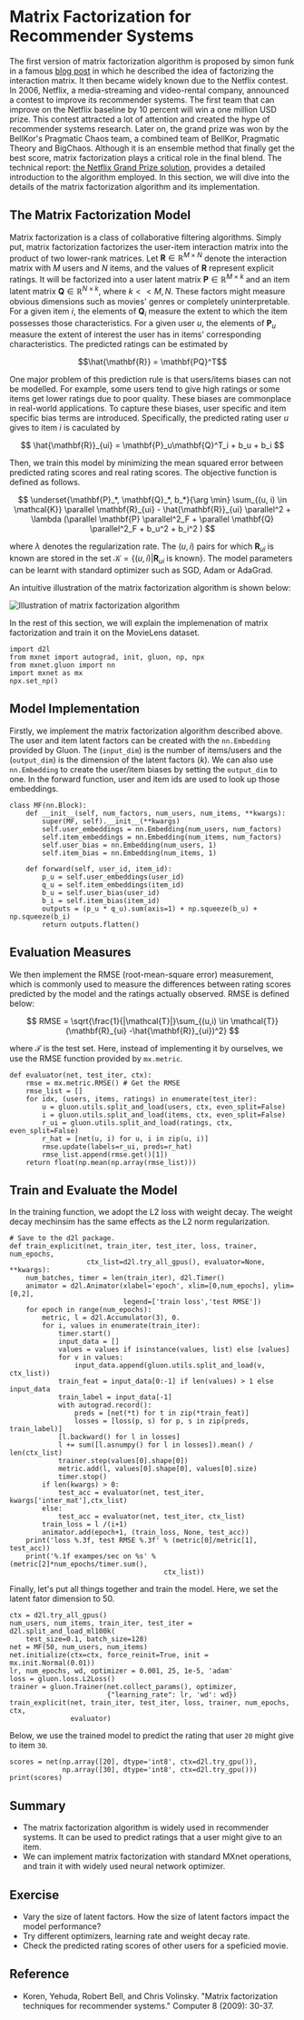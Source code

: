 # Matrix Factorization for Recommender Systems

The first version of matrix factorization algorithm is proposed by simon funk in a famous [blog
post](https://sifter.org/~simon/journal/20061211.html) in which he described the idea of factorizing the interaction matrix. It then became widely known due to the Netflix contest. In 2006, Netflix, a media-streaming and video-rental company, announced a contest to improve its recommender systems.  The first team that can improve on the Netflix baseline by 10 percent will win a one million USD prize.  This contest attracted
a lot of attention and created the hype of recommender systems research. Later on, the grand prize was won by the BellKor's Pragmatic Chaos team, a combined team of BellKor, Pragmatic Theory and BigChaos. Although it is an ensemble method that finally get the best score, matrix factorization plays a critical role in the final blend. The technical report: [the Netflix Grand Prize solution](https://www.netflixprize.com/assets/GrandPrize2009_BPC_BigChaos.pdf), provides a detailed introduction to the algorithm employed. In this section, we will dive into the details of the matrix factorization algorithm and its implementation.

  

## The Matrix Factorization Model

Matrix factorization is a class of collaborative filtering algorithms. Simply put, matrix factorization factorizes the user-item interaction matrix into the product of two lower-rank matrices.  Let $\mathbf{R}  \in \mathbb{R}^{M \times N}$ denote the interaction matrix with $M$ users and $N$ items, and the values of $\mathbf{R}$ represent explicit ratings. It will be factorized into a user latent matrix $\mathbf{P} \in \mathbb{R}^{M \times k}$ and an item latent matrix $\mathbf{Q} \in \mathbb{R}^{N \times k}$, where $k << M, N$.  These factors might measure obvious dimensions such as movies' genres or completely uninterpretable.  For a given item $i$, the elements of $\mathbf{Q}_i$ measure the extent to which the item possesses those characteristics. For a given user $u$, the elements of $\mathbf{P}_u$ measure the extent of interest the user has in items' corresponding characteristics.  The predicted ratings can be estimated by 

$$\hat{\mathbf{R}} = \mathbf{PQ}^T$$

One major problem of this prediction rule is that users/items biases can not be modelled. For example, some users tend to give high ratings or some items get lower ratings due to poor quality. These biases are commonplace in real-world applications. To capture these biases, user specific and item specific bias terms are introduced. Specifically, the predicted rating user $u$ gives to item $i$ is caculated by

$$
\hat{\mathbf{R}}_{ui} = \mathbf{P}_u\mathbf{Q}^T_i + b_u + b_i
$$

Then, we train this model by minimizing the mean squared error between predicted rating scores and real rating scores.  The objective function is defined as follows.

$$
\underset{\mathbf{P}_*, \mathbf{Q}_*, b_*}{\arg \min} \sum_{(u, i) \in \mathcal{K}} \parallel \mathbf{R}_{ui} -
\hat{\mathbf{R}}_{ui} \parallel^2 + \lambda (\parallel \mathbf{P} \parallel^2_F + \parallel \mathbf{Q}
\parallel^2_F + b_u^2 + b_i^2 )
$$

where $\lambda$ denotes the regularization rate. The $(u, i)$ pairs for which $\mathbf{R}_{ui}$ is known are stored in the set
$\mathcal{K}=\{(u, i) | \mathbf{R}_{ui} \text{ is known}\}$. The model parameters can be learnt with standard optimizer such as  SGD, Adam or AdaGrad. 

An intuitive illustration of the matrix factorization algorithm is shown below:

![Illustration of matrix factorization algorithm](../img/rec-mf.svg)

In the rest of this section, we will explain the implemenation of matrix factorization and train it on the MovieLens dataset.

```{.python .input  n=1}
import d2l
from mxnet import autograd, init, gluon, np, npx
from mxnet.gluon import nn
import mxnet as mx
npx.set_np()
```

## Model Implementation

Firstly, we implement the matrix factorization algorithm described above. The user and item latent factors can be created with the `nn.Embedding` provided by Gluon. The (`input_dim`) is the number of items/users and the (`output_dim`) is the dimension of the latent factors ($k$).  We can also use `nn.Embedding` to create the user/item biases by setting the `output_dim` to one. In the forward function, user and item ids are used to look up those embeddings.

```{.python .input  n=2}
class MF(nn.Block):
    def __init__(self, num_factors, num_users, num_items, **kwargs):
        super(MF, self).__init__(**kwargs)
        self.user_embeddings = nn.Embedding(num_users, num_factors)
        self.item_embeddings = nn.Embedding(num_items, num_factors)
        self.user_bias = nn.Embedding(num_users, 1)
        self.item_bias = nn.Embedding(num_items, 1)

    def forward(self, user_id, item_id):
        p_u = self.user_embeddings(user_id)
        q_u = self.item_embeddings(item_id)
        b_u = self.user_bias(user_id)
        b_i = self.item_bias(item_id)
        outputs = (p_u * q_u).sum(axis=1) + np.squeeze(b_u) + np.squeeze(b_i)
        return outputs.flatten()
```

## Evaluation Measures

We then implement the RMSE (root-mean-square error) measurement, which is commonly used to measure the differences between rating scores predicted by the model and the ratings actually observed. RMSE is defined below: 

$$
RMSE = \sqrt{\frac{1}{|\mathcal{T}|}\sum_{(u,i) \in \mathcal{T}}(\mathbf{R}_{ui} -\hat{\mathbf{R}}_{ui})^2}
$$

where $\mathcal{T}$ is the test set. Here, instead of implementing it by ourselves, we use the RMSE function provided by `mx.metric`.

```{.python .input  n=3}
def evaluator(net, test_iter, ctx):
    rmse = mx.metric.RMSE() # Get the RMSE
    rmse_list = []
    for idx, (users, items, ratings) in enumerate(test_iter):
        u = gluon.utils.split_and_load(users, ctx, even_split=False)
        i = gluon.utils.split_and_load(items, ctx, even_split=False)
        r_ui = gluon.utils.split_and_load(ratings, ctx, even_split=False)
        r_hat = [net(u, i) for u, i in zip(u, i)]
        rmse.update(labels=r_ui, preds=r_hat)
        rmse_list.append(rmse.get()[1])
    return float(np.mean(np.array(rmse_list)))
```

## Train and Evaluate the Model


In the training function, we adopt the L2 loss with weight decay. The weight decay mechinsim has the same effects as the L2 norm regularization.

```{.python .input  n=4}
# Save to the d2l package.
def train_explicit(net, train_iter, test_iter, loss, trainer, num_epochs, 
                   ctx_list=d2l.try_all_gpus(), evaluator=None, **kwargs):
    num_batches, timer = len(train_iter), d2l.Timer()
    animator = d2l.Animator(xlabel='epoch', xlim=[0,num_epochs], ylim=[0,2],
                            legend=['train loss','test RMSE'])
    for epoch in range(num_epochs):
        metric, l = d2l.Accumulator(3), 0.
        for i, values in enumerate(train_iter):
            timer.start()
            input_data = []
            values = values if isinstance(values, list) else [values]
            for v in values:
                input_data.append(gluon.utils.split_and_load(v, ctx_list))
            train_feat = input_data[0:-1] if len(values) > 1 else input_data
            train_label = input_data[-1]
            with autograd.record():
                preds = [net(*t) for t in zip(*train_feat)]
                losses = [loss(p, s) for p, s in zip(preds, train_label)]
            [l.backward() for l in losses]
            l += sum([l.asnumpy() for l in losses]).mean() / len(ctx_list)
            trainer.step(values[0].shape[0])
            metric.add(l, values[0].shape[0], values[0].size)
            timer.stop()
        if len(kwargs) > 0:
            test_acc = evaluator(net, test_iter, kwargs['inter_mat'],ctx_list)
        else:
            test_acc = evaluator(net, test_iter, ctx_list)
        train_loss = l /(i+1)
        animator.add(epoch+1, (train_loss, None, test_acc))
    print('loss %.3f, test RMSE %.3f' % (metric[0]/metric[1], test_acc))
    print('%.1f exampes/sec on %s' % (metric[2]*num_epochs/timer.sum(), 
                                      ctx_list))
```

Finally,  let's put all things together and train the model. Here, we set the latent fator dimension to 50.

```{.python .input  n=5}
ctx = d2l.try_all_gpus()
num_users, num_items, train_iter, test_iter = d2l.split_and_load_ml100k(
    test_size=0.1, batch_size=128)
net = MF(50, num_users, num_items)
net.initialize(ctx=ctx, force_reinit=True, init = mx.init.Normal(0.01))
lr, num_epochs, wd, optimizer = 0.001, 25, 1e-5, 'adam'
loss = gluon.loss.L2Loss()
trainer = gluon.Trainer(net.collect_params(), optimizer, 
                        {"learning_rate": lr, 'wd': wd})
train_explicit(net, train_iter, test_iter, loss, trainer, num_epochs, ctx, 
               evaluator)
```


Below, we use the trained model to predict the rating that user `20` might give to item `30`.

```{.python .input  n=6}
scores = net(np.array([20], dtype='int8', ctx=d2l.try_gpu()), 
             np.array([30], dtype='int8', ctx=d2l.try_gpu()))
print(scores)
```


## Summary 

* The matrix factorization algorithm is widely used in recommender systems.  It can be used to predict ratings that a user might give to an item.
* We can implement matrix factorization with standard MXnet operations, and train it with widely used neural network   optimizer.


## Exercise

* Vary the size of latent factors. How the size of latent factors impact the model performance?
* Try different optimizers, learning rate and weight decay rate. 
* Check the predicted rating scores of other users for a speficied movie.

## Reference
* Koren, Yehuda, Robert Bell, and Chris Volinsky. "Matrix factorization techniques for recommender systems." Computer 8 (2009): 30-37.

